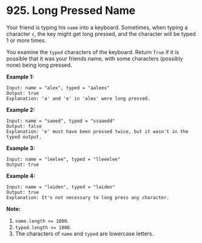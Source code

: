 # 925. Long Pressed Name

Your friend is typing his `name` into a keyboard.  Sometimes, when typing a
character `c`, the key might get long pressed, and the character will be typed 1
or more times.

You examine the `typed` characters of the keyboard.  Return `True` if it is
possible that it was your friends name, with some characters (possibly none)
being long pressed.

__Example 1:__

```
Input: name = "alex", typed = "aaleex"
Output: true
Explanation: 'a' and 'e' in 'alex' were long pressed.
```

__Example 2:__

```
Input: name = "saeed", typed = "ssaaedd"
Output: false
Explanation: 'e' must have been pressed twice, but it wasn't in the typed output.
```

__Example 3:__

```
Input: name = "leelee", typed = "lleeelee"
Output: true
```

__Example 4:__

```
Input: name = "laiden", typed = "laiden"
Output: true
Explanation: It's not necessary to long press any character.
```

__Note:__

1. `name.length <= 1000`.
2. `typed.length <= 1000`.
3. The characters of `name` and `typed` are lowercase letters.
